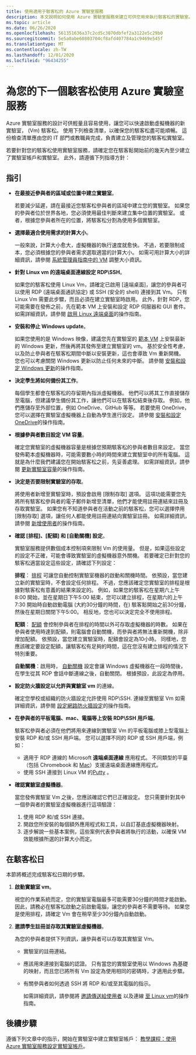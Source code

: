 ```yaml
---
title: 使用適用于駭客松的 Azure 實驗室服務
description: 本文說明如何使用 Azure 實驗室服務來建立可供您用來執行駭客松的實驗室。
ms.topic: article
ms.date: 06/26/2020
ms.openlocfilehash: 561351636a37c2cd5c3070dbfef2a3122e5c29b0
ms.sourcegitcommit: 5e5a0abe60803704cf8afd407784a1c9469e545f
ms.translationtype: MT
ms.contentlocale: zh-TW
ms.lasthandoff: 12/01/2020
ms.locfileid: "96434255"
---
```

# <a name="use-azure-lab-services-for-your-next-hackathon"></a>為您的下一個駭客松使用 Azure 實驗室服務
Azure 實驗室服務的設計可供輕量且容易使用，讓您可以快速啟動虛擬機器的新實驗室， (Vm) 駭客松。  使用下列檢查清單，以確保您的駭客松盡可能順暢。 這份檢查清單應由您的 IT 部門或教職員完成，負責建立及管理您的駭客松實驗室。 

若要針對您的駭客松使用實驗室服務，請確定您在駭客鬆開始前的幾天內至少建立了實驗室帳戶和實驗室。 此外，請遵循下列指導方針：

## <a name="guidance"></a>指引

- **在最接近參與者的區域或位置中建立實驗室**。 

    若要減少延遲，請在最接近您駭客松參與者的區域中建立您的實驗室。  如果您的參與者位於世界各地，您必須使用最佳判斷來建立集中位置的實驗室。  或者，根據您參與者所在的位置，將駭客松分割為使用多個實驗室。
- **選擇最適合使用需求的計算大小**。

    一般來說，計算大小愈大，虛擬機器的執行速度就愈快。 不過，若要限制成本，您必須根據您的參與者需求選取適當的計算大小。 如需可用計算大小的詳細資訊，請參閱 [系統管理員指南中的 VM](administrator-guide.md#vm-sizing) 調整大小資訊。
- **針對 Linux vm 的遠端桌面連線設定 RDP\SSH**。

    如果您的駭客松使用 Linux Vm，請確定已啟用 [遠端桌面]，讓您的參與者可以使用 RDP (遠端桌面通訊協定) 或 SSH (安全的 shell) 連接到其 Vm。 只有 Linux Vm 需要此步驟，而且必須在建立實驗室時啟用。 此外，針對 RDP，您可能需要在發佈之前，先在範本 VM 上安裝和設定 RDP 伺服器和 GUI 套件。  如需詳細資訊，請參閱 [啟用 Linux 遠端桌面](how-to-enable-remote-desktop-linux.md)的操作指南。

- **安裝和停止 Windows update**。 

    如果您使用的是 Windows 映像，建議您先在實驗室的 [範本 VM](how-to-create-manage-template.md) 上安裝最新的 Windows 更新，然後再將其發佈至建立實驗室的 vm。 基於安全性考慮，以及防止參與者在駭客松期間中斷以安裝更新，這也會導致 Vm 重新開機。 您也可以考慮關閉 Windows 更新以防止任何未來的中斷。 請參閱 [安裝和設定 Windows 更新](how-to-prepare-windows-template.md#install-and-configure-updates)的操作指南。
- **決定學生將如何備份其工作**。 

    每個學生都會在駭客松的存留期內指派虛擬機器。 他們可以將其工作直接儲存至電腦，但建議學生備份其工作，讓他們可以在駭客松結束後存取。 例如，他們應儲存至外部位置，例如 OneDrive、GitHub 等等。 若要使用 OneDrive，您可以選擇在實驗室虛擬機器上自動為學生進行設定。 請參閱 [安裝和設定 OneDrive](how-to-prepare-windows-template.md#install-and-configure-onedrive)的操作指南。
- **根據參與者數目設定 VM 容量**。 

    確定您實驗室的虛擬機器容量是根據您預期駭客松的參與者數目來設定。 當您發佈範本虛擬機器時，可能需要數小時的時間來建立實驗室中的所有電腦。 這就是為什麼我們建議您在開始駭客松之前，先妥善處理。 如需詳細資訊，請參閱 [更新實驗室容量](how-to-set-virtual-machine-passwords.md#update-the-lab-capacity)的操作指南。

- **決定是否要限制實驗室的存取**。 

    將使用者新增至實驗室時，預設會啟用 [限制存取] 選項。 這項功能需要您先將所有駭客松參與者的電子郵件新增至清單，他們才能使用註冊連結來註冊及存取實驗室。 如果您有不知道參與者在活動之前的駭客松，您可以選擇停用 [限制存取] 選項，讓任何人都能使用註冊連結向實驗室註冊。 如需詳細資訊，請參閱 [新增使用者](how-to-configure-student-usage.md#add-users-to-a-lab)的操作指南。

- **確認 [排程]、[配額] 和 [自動關機] 設定**。 

    實驗室服務提供數個成本控制項來限制 Vm 的使用量。 但是，如果這些設定的設定不正確，可能會導致實驗室的虛擬機器意外關機。 若要確定已針對您的駭客松適當設定這些設定，請確認下列設定：

    **排程**： [排程](how-to-create-schedules.md) 可讓您自動控制實驗室機器的啟動和關機時間。 依預設，當您建立新的實驗室時，不會設定任何排程。 不過，您應該確定您實驗室的排程是根據對駭客松有意義的結果來設定的。  例如，如果您的駭客松在星期六上午8:00 開始，並在星期日下午5:00 結束，您可以建立排程，在星期六的上午7:30 開始時自動啟動電腦 (大約30分鐘的時間，在) 駭客鬆開始之前30分鐘，然後在星期日關閉下午5:00。 相反地，您也可以決定完全不使用排程。

    **配額**： [配額](how-to-configure-student-usage.md#set-quotas-for-users) 會控制參與者在排程的時間以外可存取虛擬機器的時數。 如果在參與者使用時達到配額，則電腦會自動關機，而參與者將無法重新開機，除非增加配額。 依預設，當您建立實驗室時，配額會設定為10小時。 同樣地，您應該確定要設定配額，讓駭客松有足夠的時間，這在您沒有建立排程的情況下特別重要。

    **自動關機**：啟用時， [自動關機](how-to-enable-shutdown-disconnect.md) 設定會讓 Windows 虛擬機器在一段時間後，在學生從其 RDP 會話中斷連線之後，自動關閉。 根據預設，此設定為停用。

- **設定防火牆設定以允許與實驗室 vm** 的連線。 

    確定您學校或組織的防火牆設定允許使用 RDP\SSH. 連線至實驗室 Vm 如需詳細資訊，請參閱 [設定網路防火牆設定](how-to-configure-firewall-settings.md)的操作指南。

- **在參與者的平板電腦、mac、電腦等上安裝 RDP\SSH 用戶端**。

    駭客松參與者必須在他們將用來連線到實驗室 Vm 的平板電腦或膝上型電腦上安裝 RDP 和/或 SSH 用戶端。 您可以選擇不同的 RDP 或 SSH 用戶端，例如：

    - 適用于 RDP 連線的 Microsoft **遠端桌面連線** 應用程式。 不同類型的平臺（包括 Chromebook 和 [Mac](https://techcommunity.microsoft.com/t5/azure-lab-services/connecting-to-azure-lab-services-environments-on-your-macos/ba-p/1290162)）支援遠端桌面連線應用程式。
    - 使用 SSH 連接到 Linux VM 的[Putty](https://techcommunity.microsoft.com/t5/azure-lab-services/connecting-to-azure-lab-services-environments-on-your-macos/ba-p/1290162) 。
- **確認實驗室虛擬機器**。 

    當您發佈實驗室 Vm 之後，您應該確認它們已正確設定。 您只需要針對其中一個參與者的實驗室虛擬機器進行這項驗證：

    1. 使用 RDP 和/或 SSH 連接。
    2. 開啟您所安裝的每個額外應用程式和工具，以自訂基底虛擬機器映射。
    3. 逐步解說一些基本案例，這些案例代表參與者將執行的活動，以確保 VM 效能根據所選的計算大小而定。

## <a name="on-the-day-of-hackathon"></a>在駭客松日
本節將概述完成駭客松日期的步驟。

1. **啟動實驗室 vm**。

    視您的作業系統而定，您的實驗室電腦最多可能需要30分鐘的時間才能啟動。 因此，請務必在駭客松啟動之前啟動電腦，讓您的參與者不需要等待。 如果您是使用排程，請確定 Vm 會在稍早至少30分鐘內自動啟動。
2. **邀請學生註冊並存取其實驗室虛擬機器**。 

    為您的參與者提供下列資訊，讓參與者可以存取其實驗室 Vm。 

    - 實驗室的註冊連結。 
    - 應該用來連接到電腦的認證。 只有當您的實驗室使用以 Windows 為基礎的映射，而且您已將所有 Vm 設定為使用相同的密碼時，才適用此步驟。
    - 有關參與者如何透過 SSH 將 RDP 和/或至其電腦的指示。

        如需詳細資訊，請參閱將 [邀請傳送給使用者](how-to-configure-student-usage.md?branch=master#send-invitations-to-users) 以及連線 [至 Linux vm](how-to-use-remote-desktop-linux-student.md?branch=master)的操作指南。 

## <a name="next-steps"></a>後續步驟
遵循下列文章中的指示，開始在實驗室中建立實驗室帳戶： [教學課程：使用 Azure 實驗室服務設定實驗室帳戶](tutorial-setup-lab-account.md)。